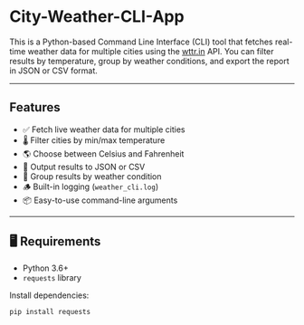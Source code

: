 # City-Weather-CLI-App

This is a Python-based Command Line Interface (CLI) tool that fetches real-time weather data for multiple cities using the [wttr.in](https://wttr.in) API. You can filter results by temperature, group by weather conditions, and export the report in JSON or CSV format.

---

##  Features

- ✅ Fetch live weather data for multiple cities
- 🌡️ Filter cities by min/max temperature
- 🌎 Choose between Celsius and Fahrenheit
- 📁 Output results to JSON or CSV
- 🧠 Group results by weather condition
- 🪵 Built-in logging (`weather_cli.log`)
- 📦 Easy-to-use command-line arguments

---

## 🖥️ Requirements

- Python 3.6+
- `requests` library

Install dependencies:

```bash
pip install requests
